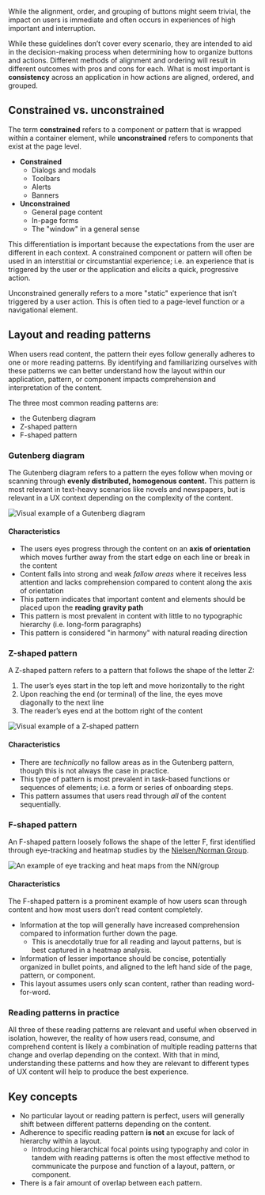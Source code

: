 While the alignment, order, and grouping of buttons might seem trivial, the impact on users is immediate and often occurs in experiences of high important and interruption.

While these guidelines don’t cover every scenario, they are intended to aid in the decision-making process when determining how to organize buttons and actions. Different methods of alignment and ordering will result in different outcomes with pros and cons for each. What is most important is **consistency** across an application in how actions are aligned, ordered, and grouped.

## Constrained vs. unconstrained

The term **constrained** refers to a component or pattern that is wrapped within a container element, while **unconstrained** refers to components that exist at the page level.

- **Constrained**
    - Dialogs and modals
    - Toolbars
    - Alerts
    - Banners
- **Unconstrained**
    - General page content
    - In-page forms
    - The "window" in a general sense

This differentiation is important because the expectations from the user are different in each context. A constrained component or pattern will often be used in an interstitial or circumstantial experience; i.e. an experience that is triggered by the user or the application and elicits a quick, progressive action.

Unconstrained generally refers to a more "static" experience that isn’t triggered by a user action. This is often tied to a page-level function or a navigational element.

<!-- TODO 
**Insert some supporting images here**
-->


## Layout and reading patterns

When users read content, the pattern their eyes follow generally adheres to one or more reading patterns. By identifying and familiarizing ourselves with these patterns we can better understand how the layout within our application, pattern, or component impacts comprehension and interpretation of the content.

The three most common reading patterns are:

- the Gutenberg diagram
- Z-shaped pattern
- F-shaped pattern

### Gutenberg diagram

The Gutenberg diagram refers to a pattern the eyes follow when moving or scanning through **evenly distributed, homogenous content.** This pattern is most relevant in text-heavy scenarios like novels and newspapers, but is relevant in a UX context depending on the complexity of the content.

![Visual example of a Gutenberg diagram](/assets/patterns/button-alignment/gutenberg-diagram.png)

#### Characteristics

- The users eyes progress through the content on an **axis of orientation** which moves further away from the start edge on each line or break in the content
- Content falls into strong and weak _fallow areas_ where it receives less attention and lacks comprehension compared to content along the axis of orientation
- This pattern indicates that important content and elements should be placed upon the **reading gravity path**
- This pattern is most prevalent in content with little to no typographic hierarchy (i.e. long-form paragraphs)
- This pattern is considered "in harmony" with natural reading direction

### Z-shaped pattern

A Z-shaped pattern refers to a pattern that follows the shape of the letter Z:

1. The user’s eyes start in the top left and move horizontally to the right
2. Upon reaching the end (or terminal) of the line, the eyes move diagonally to the next line
3. The reader’s eyes end at the bottom right of the content

![Visual example of a Z-shaped pattern](/assets/patterns/button-alignment/z-shaped-pattern.png)

#### Characteristics

- There are _technically_ no fallow areas as in the Gutenberg pattern, though this is not always the case in practice.
- This type of pattern is most prevalent in task-based functions or sequences of elements; i.e. a form or series of onboarding steps.
- This pattern assumes that users read through _all_ of the content sequentially.

### F-shaped pattern

An F-shaped pattern loosely follows the shape of the letter F, first identified through eye-tracking and heatmap studies by the [Nielsen/Norman Group](https://www.nngroup.com/articles/f-shaped-pattern-reading-web-content-discovered/).

![An example of eye tracking and heat maps from the NN/group](/assets/patterns/button-alignment/f-shaped-pattern-nn-group.jpeg)

#### Characteristics

The F-shaped pattern is a prominent example of how users scan through content and how most users don’t read content completely.

- Information at the top will generally have increased comprehension compared to information further down the page.
    - This is anecdotally true for all reading and layout patterns, but is best captured in a heatmap analysis.
- Information of lesser importance should be concise, potentially organized in bullet points, and aligned to the left hand side of the page, pattern, or component.
- This layout assumes users only scan content, rather than reading word-for-word.

### Reading patterns in practice

All three of these reading patterns are relevant and useful when observed in isolation, however, the reality of how users read, consume, and comprehend content is likely a combination of multiple reading patterns that change and overlap depending on the context. With that in mind, understanding these patterns and how they are relevant to different types of UX content will help to produce the best experience.

## Key concepts

- No particular layout or reading pattern is perfect, users will generally shift between different patterns depending on the content.
- Adherence to specific reading pattern **is not** an excuse for lack of hierarchy within a layout.
    - Introducing hierarchical focal points using typography and color in tandem with reading patterns is often the most effective method to communicate the purpose and function of a layout, pattern, or component.
- There is a fair amount of overlap between each pattern.
